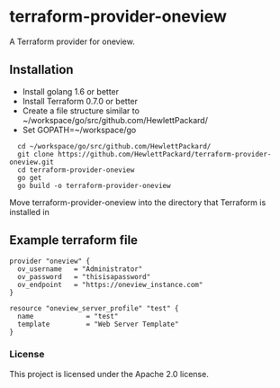 # terraform-provider-oneview
A Terraform provider for oneview. 

## Installation 

* Install golang 1.6 or better
* Install Terraform 0.7.0 or better
* Create a file structure similar to ~/workspace/go/src/github.com/HewlettPackard/
* Set GOPATH=~/workspace/go

```
  cd ~/workspace/go/src/github.com/HewlettPackard/
  git clone https://github.com/HewlettPackard/terraform-provider-oneview.git
  cd terraform-provider-oneview
  go get
  go build -o terraform-provider-oneview
```
Move terraform-provider-oneview into the directory that Terraform is installed in

## Example terraform file 
```
provider "oneview" {
  ov_username   = "Administrator"
  ov_password   = "thisisapassword"
  ov_endpoint   = "https://oneview_instance.com"
}

resource "oneview_server_profile" "test" {
  name             = "test"
  template         = "Web Server Template"
}
```

### License

This project is licensed under the Apache 2.0 license.
